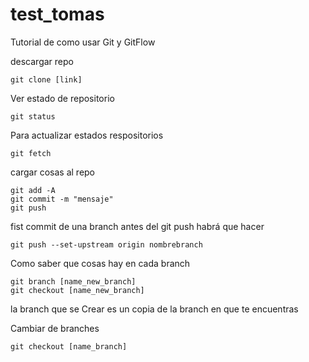 # test_tomas

Tutorial de como usar Git y GitFlow

descargar repo

```console
git clone [link]
```

Ver estado de repositorio

```console
git status 
```

Para actualizar estados respositorios

```console
git fetch
```

cargar cosas al repo

```console
git add -A
git commit -m "mensaje"
git push
```

fist commit de una branch antes del git push habrá que hacer

```console
git push --set-upstream origin nombrebranch
```

Como saber que cosas hay en cada branch

```console
git branch [name_new_branch]
git checkout [name_new_branch]
```

la branch que se Crear es un copia de la branch en que te encuentras

Cambiar de branches

```console
git checkout [name_branch]
```
